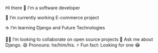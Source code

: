 
Hi there 👋
I'm a software developer

🔭 I’m currently working E-commerce project

☕ I’m learning Django and Future Technologies

🧑‍💻 I’m looking to collaborate on open source projects
💬 Ask me about Django.
😄 Pronouns: he/him/his.
⚡ Fun fact: Looking for one 😂

